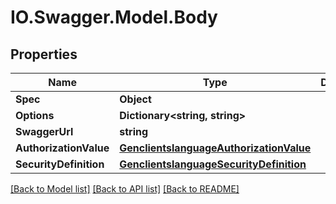 # IO.Swagger.Model.Body
## Properties

Name | Type | Description | Notes
------------ | ------------- | ------------- | -------------
**Spec** | **Object** |  | [optional] 
**Options** | **Dictionary&lt;string, string&gt;** |  | [optional] 
**SwaggerUrl** | **string** |  | [optional] 
**AuthorizationValue** | [**GenclientslanguageAuthorizationValue**](GenclientslanguageAuthorizationValue.md) |  | [optional] 
**SecurityDefinition** | [**GenclientslanguageSecurityDefinition**](GenclientslanguageSecurityDefinition.md) |  | [optional] 

[[Back to Model list]](../README.md#documentation-for-models) [[Back to API list]](../README.md#documentation-for-api-endpoints) [[Back to README]](../README.md)

